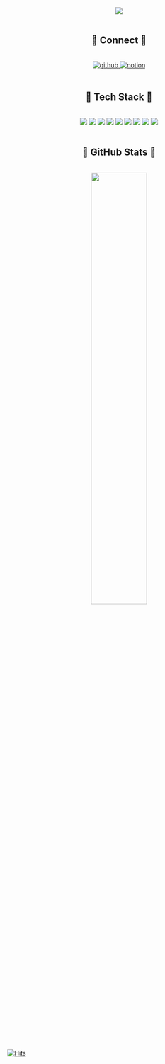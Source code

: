 

<div align="center">
<img src="https://capsule-render.vercel.app/api?type=wave&color=auto&height=300&section=header&text=Hi,there&fontSize=90&fontColor=black&animation=fadeIn" />
</div>

<br/>

<div align="center">
    <h2>🌱 Connect 🌱</h2>
</div>

<br/>

<div align="center">
<a href="https://github.com/ksh103" target="_blank">
<img src=https://img.shields.io/badge/github-%2324292e.svg?&style=for-the-badge&logo=github&logoColor=white alt=github style="margin-bottom: 5px;" />
</a>
<a href="https://ksh103.oopy.io/" target="_blank">
<img src=https://img.shields.io/badge/blog-%2300acee.svg?&style=for-the-badge&logo=notion&logoColor=white alt=notion style="margin-bottom: 5px;" />
</a>
</div>

<br/>

<div align="center">
    <h2>🌳 Tech Stack 🌳</h2>
</div>

<br/>

<div align="center">  
	<img src="https://img.shields.io/badge/HTML5-E34F26?style=flat-square&logo=HTML5&logoColor=white" /> 
    <img src="https://img.shields.io/badge/CSS3-1572B6?style=flat-square&logo=CSS3&logoColor=white" /> 
    <img src="https://img.shields.io/badge/JavaScript-F7DF1E?style=flat-square&logo=JavaScript&logoColor=white" />
    <img src="https://img.shields.io/badge/Vue.js-4FC08D?style=flat-square&logo=Vue.js&logoColor=white" />
    <img src="https://img.shields.io/badge/Java-007396?style=flat-square&logo=Java&logoColor=white" />
    <img src="https://img.shields.io/badge/Spring-6DB33F?style=flat-square&logo=spring&logoColor=white" />
    <img src="https://img.shields.io/badge/Spring Boot-6DB33F?style=flat-square&logo=SpringBoot&logoColor=white" />
    <img src="https://img.shields.io/badge/Postman-FF6C37?style=flat-square&logo=Postman&logoColor=white" />
    <img src="https://img.shields.io/badge/GitHub-181717?style=flat-square&logo=GitHub&logoColor=white" />
</div>      

<br/>  

<div align="center">
    <h2>🍃 GitHub Stats 🍃</h2>
</div>

<br/>

<div align="center">
<img src="https://github-readme-stats.vercel.app/api?username=ksh103&amp;show_icons=true&amp;title_color=fff&amp;icon_color=79ff97&amp;text_color=9f9f9f&amp;bg_color=151515" style="width: 50%" align="center" />
</div>

<br />

[![Hits](https://hits.seeyoufarm.com/api/count/incr/badge.svg?url=https%3A%2F%2Fgithub.com%2Fksh103%2Fhit-counter&count_bg=%23FF3737&title_bg=%23000000&icon=ghostery.svg&icon_color=%23FFFFFF&title=visited&edge_flat=false)](https://hits.seeyoufarm.com) 

<br/>
